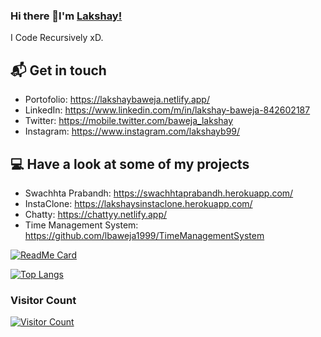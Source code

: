 ### Hi there 👋I'm [Lakshay!](https://lakshaybaweja.netlify.app/)
  I Code Recursively xD.
  
## 📬 Get in touch

- Portofolio: https://lakshaybaweja.netlify.app/
- LinkedIn: https://www.linkedin.com/m/in/lakshay-baweja-842602187
- Twitter: https://mobile.twitter.com/baweja_lakshay
- Instagram: https://www.instagram.com/lakshayb99/

## 💻 Have a look at some of my projects 

- Swachhta Prabandh: https://swachhtaprabandh.herokuapp.com/
- InstaClone: https://lakshaysinstaclone.herokuapp.com/
- Chatty: https://chattyy.netlify.app/
- Time Management System: https://github.com/lbaweja1999/TimeManagementSystem 

[![ReadMe Card](https://github-readme-stats.vercel.app/api?username=lbaweja1999&show_icons=true&theme=radical&hide=contribs)](https://github.com/lbaweja1999)

[![Top Langs](https://github-readme-stats.anuraghazra1.vercel.app/api/top-langs/?username=lbaweja1999&layout=compact&theme=radical&hide=Python,CSS)](https://github.com/lbaweja1999)

### Visitor Count
[![Visitor Count](https://profile-counter.glitch.me/lbaweja1999/count.svg)](https://github.com/lbaweja1999)
